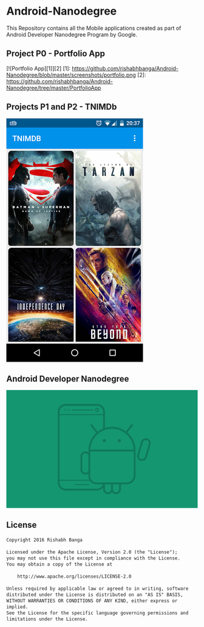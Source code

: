 # Android-Nanodegree

This Repository contains all the Mobile applications created as part of Android Developer Nanodegree Program by Google. 

## Project P0 - Portfolio App
[![Portfolio App][1]][2]
[1]: https://github.com/rishabhbanga/Android-Nanodegree/blob/master/screenshots/portfolio.png
[2]: https://github.com/rishabhbanga/Android-Nanodegree/tree/master/PortfolioApp


## Projects P1 and P2 - TNIMDb
[![TNIMDb][3]][4]

[3]: https://github.com/rishabhbanga/Android-Nanodegree/blob/master/screenshots/tnimdb.png
[4]: https://github.com/rishabhbanga/Android-Nanodegree/tree/master/TNIMDb


## Android Developer Nanodegree
[![Udacity][5]][6]

[5]: https://github.com/rishabhbanga/Android-Nanodegree/blob/master/screenshots/nanodegree-logo.png
[6]: https://www.udacity.com/course/android-developer-nanodegree--nd801

## License

    Copyright 2016 Rishabh Banga

    Licensed under the Apache License, Version 2.0 (the "License");
    you may not use this file except in compliance with the License.
    You may obtain a copy of the License at

        http://www.apache.org/licenses/LICENSE-2.0

    Unless required by applicable law or agreed to in writing, software
    distributed under the License is distributed on an "AS IS" BASIS,
    WITHOUT WARRANTIES OR CONDITIONS OF ANY KIND, either express or implied.
    See the License for the specific language governing permissions and
    limitations under the License.
